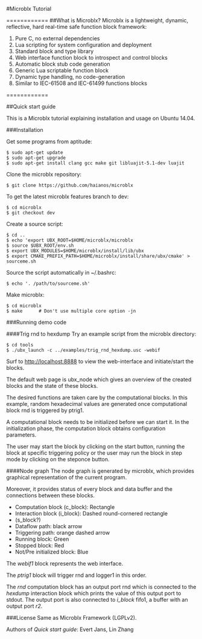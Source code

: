 #Microblx Tutorial

============
##What is Microblx?
Microblx is a lightweight, dynamic, reflective, hard real-time safe function block framework:

1. Pure C, no external dependencies
2. Lua scripting for system configuration and deployment
3. Standard block and type library
4. Web interface function block to introspect and control blocks
5. Automatic block stub code generation
6. Generic Lua scriptable function block
7. Dynamic type handling, no code-generation
8. Similar to IEC-61508 and IEC-61499 functions blocks

============

##Quick start guide

This is a Microblx tutorial explaining installation and usage on Ubuntu 14.04.

###Installation

Get some programs from aptitude:
	
	$ sudo apt-get update
	$ sudo apt-get upgrade
	$ sudo apt-get install clang gcc make git libluajit-5.1-dev luajit

Clone the microblx repository:

	$ git clone https://github.com/haianos/microblx

To get the latest microblx features branch to dev:

	$ cd microblx
	$ git checkout dev

Create a source script:

	$ cd ..
	$ echo 'export UBX_ROOT=$HOME/microblx/microblx
	$ source $UBX_ROOT/env.sh
	$ export UBX_MODULES=$HOME/microblx/install/lib/ubx
	$ export CMAKE_PREFIX_PATH=$HOME/microblx/install/share/ubx/cmake' > sourceme.sh

Source the script automatically in ~/.bashrc:

	$ echo '. /path/to/sourceme.sh'

Make microblx:

	$ cd microblx
	$ make		# Don't use multiple core option -jn

###Running demo code

####Trig rnd to hexdump
Try an example script from the microblx directory:
	
	$ cd tools
	$ ./ubx_launch -c ../examples/trig_rnd_hexdump.usc -webif

Surf to <http://localhost:8888> to view the web-interface and initiate/start the blocks.

The default web page is ubx_node which gives an overview of the created blocks and the state of these blocks.

The desired functions are taken care by the computational blocks.
In this example, random hexadecimal values are generated once computational block rnd is triggered by ptrig1.

A computational block needs to be initialized before we can start it. 
In the initialization phase, the computation block obtains configuration parameters.

The user may start the block by clicking on the start button, running the block at specific triggering policy or the user may run the block in step mode by clicking on the steponce button.

####Node graph
The node graph is generated by microblx, which provides graphical representation of the current program.

Moreover, it provides status of every block and data buffer and the connections between these blocks.

* Computation block (c_block): Rectangle
* Interaction block (i_block): Dashed round-cornered rectangle
* (s_block?)
* Dataflow path: black arrow
* Triggering path: orange dashed arrow
* Running block: Green
* Stopped block: Red
* Not/Pre initialized block: Blue

The *webif1* block represents the web interface.

The *ptrig1* block will trigger rnd and logger1 in this order.

The *rnd* computation block has an output port rnd which is connected to the *hexdump* interaction block which prints the value of this output port to stdout.
The output port is also connected to *i_block* fifo1, a buffer with an output port *r2*.

###License
Same as Microblx Framework (LGPLv2).

Authors of *Quick start guide*: Evert Jans, Lin Zhang



